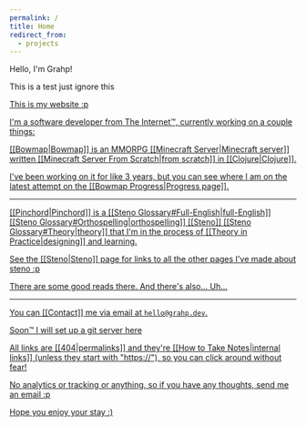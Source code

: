 ```yaml
---
permalink: /
title: Home
redirect_from:
  - projects
---
```

Hello, I'm Grahp!

This is a test just ignore this <a href="Steno.md" Steno>

This is my website :p

I'm a software developer from The Internet™, currently working on a couple things:

[[Bowmap|Bowmap]] is an MMORPG [[Minecraft Server|Minecraft server]] written [[Minecraft Server From Scratch|from scratch]] in [[Clojure|Clojure]].

I've been working on it for like 3 years, but you can see where I am on the latest attempt on the [[Bowmap Progress|Progress page]].

---

[[Pinchord|Pinchord]] is a [[Steno Glossary#Full-English|full-English]] [[Steno Glossary#Orthospelling|orthospelling]] [[Steno]] [[Steno Glossary#Theory|theory]] that I'm in the process of [[Theory in Practice|designing]] and learning.

See the [[Steno|Steno]] page for links to all the other pages I've made about steno :p

There are some good reads there. And there's also... Uh...

---

You can [[Contact]] me via email at `hello@grahp.dev`.

Soon™ I will set up a git server here

All links are [[404|permalinks]] and they're [[How to Take Notes|internal links]] (unless they start with "https://"), so you can click around without fear!

No analytics or tracking or anything, so if you have any thoughts, send me an email :p

Hope you enjoy your stay :)
